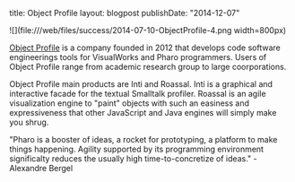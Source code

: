 title: Object Profilelayout: blogpostpublishDate: "2014-12-07"![](file:///web/files/success/2014-07-10-ObjectProfile-4.png width=800px)[Object Profile](http://ObjectProfile.com) is a company founded in 2012 that develops code software engineerings tools for VisualWorks and Pharo programmers. Users of Object Profile range from academic research group to large coorporations. Object Profile main products are Inti and Roassal. Inti is a graphical and interactive facade for the textual Smalltalk profiler. Roassal is an agile visualization engine to "paint" objects with such an easiness and expressiveness that other JavaScript and Java engines will simply make you shrug."Pharo is a booster of ideas, a rocket for prototyping, a platform to make things happening. Agility supported by its programming environment significalty reduces the usually high time-to-concretize of ideas." - Alexandre Bergel